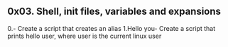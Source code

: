 ## 0x03. Shell, init files, variables and expansions
 0.<o>- Create a script that creates an alias
 1.Hello you- Create a script that prints hello user, where user is the current linux user
 
